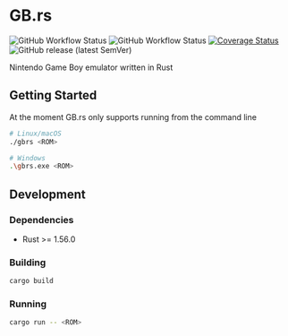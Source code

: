 # GB.rs

![GitHub Workflow Status](https://img.shields.io/github/actions/workflow/status/mrivnak/gbrs/check.yml)
![GitHub Workflow Status](https://img.shields.io/github/actions/workflow/status/mrivnak/gbrs/test.yml?label=tests)
[![Coverage Status](https://coveralls.io/repos/github/mrivnak/gbrs/badge.svg?branch=main)](https://coveralls.io/github/mrivnak/gbrs?branch=main)
![GitHub release (latest SemVer)](https://img.shields.io/github/v/release/mrivnak/gbrs?display_name=tag&sort=semver)

Nintendo Game Boy emulator written in Rust

## Getting Started

At the moment GB.rs only supports running from the command line

```sh
# Linux/macOS
./gbrs <ROM>

# Windows
.\gbrs.exe <ROM>
```

## Development

### Dependencies

- Rust >= 1.56.0

### Building

```sh
cargo build
```

### Running

```sh
cargo run -- <ROM>
```

